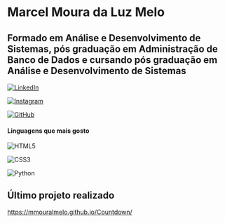 # Marcel Moura da Luz Melo

## Formado em Análise e Desenvolvimento de Sistemas, pós graduação em Administração de Banco de Dados e cursando pós graduação em Análise e Desenvolvimento de Sistemas

[![LinkedIn](https://img.shields.io/badge/LinkedIn-0077B5?style=for-the-badge&logo=linkedin&logoColor=white)](https://www.linkedin.com/in/mmouramelo/)

[![Instagram](https://img.shields.io/badge/-Instagram-%23E4405F?style=for-the-badge&logo=instagram&logoColor=white)](https://www.instagram.com/mmouramelo/)

[![GitHub](https://img.shields.io/badge/GitHub-100000?style=for-the-badge&logo=github&logoColor=white)](https://github.com/MMouralMelo)

#### Linguagens que mais gosto

![HTML5](https://img.shields.io/badge/HTML5-E34F26?style=for-the-badge&logo=html5&logoColor=white)

![CSS3](https://img.shields.io/badge/CSS3-1572B6?style=for-the-badge&logo=css3&logoColor=white)

![Python](https://img.shields.io/badge/python-3670A0?style=for-the-badge&logo=python&logoColor=ffdd54)

## Último projeto realizado

https://mmouralmelo.github.io/Countdown/

